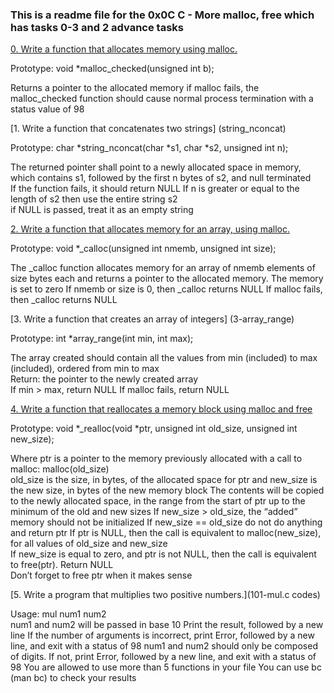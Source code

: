 ### This is a readme file for the 0x0C C - More malloc, free which has tasks 0-3 and 2 advance tasks
		
[0. Write a function that allocates memory using malloc.]( 0-malloc_checked.c)
		
Prototype: void *malloc_checked(unsigned int b);

Returns a pointer to the allocated memory
if malloc fails, the malloc_checked function should cause normal process termination with a status value of 98
		
[1. Write a function that concatenates two strings] (string_nconcat)
		
		
Prototype: char *string_nconcat(char *s1, char *s2, unsigned int n);

The returned pointer shall point to a newly allocated space in memory, which contains s1, followed by the first n bytes of s2, and null terminated	
If the function fails, it should return NULL
If n is greater or equal to the length of s2 then use the entire string s2		
if NULL is passed, treat it as an empty string
		
[2. Write a function that allocates memory for an array, using malloc.](calloc)
				
Prototype: void *_calloc(unsigned int nmemb, unsigned int size);
		
The _calloc function allocates memory for an array of nmemb elements of size bytes each and returns a pointer to the allocated memory.
The memory is set to zero
If nmemb or size is 0, then _calloc returns NULL
If malloc fails, then _calloc returns NULL
	
[3. Write a function that creates an array of integers] (3-array_range)

Prototype: int *array_range(int min, int max);

The array created should contain all the values from min (included) to max (included), ordered from min to max	
Return: the pointer to the newly created array		
If min > max, return NULL
If malloc fails, return NULL
		
[4. Write a function that reallocates a memory block using malloc and free](realloc.c)
						
Prototype: void *_realloc(void *ptr, unsigned int old_size, unsigned int new_size);

Where ptr is a pointer to the memory previously allocated with a call to malloc: malloc(old_size)	
old_size is the size, in bytes, of the allocated space for ptr and new_size is the new size, in bytes of the new memory block
The contents will be copied to the newly allocated space, in the range from the start of ptr up to the minimum of the old and new sizes
If new_size > old_size, the “added” memory should not be initialized
If new_size == old_size do not do anything and return ptr
If ptr is NULL, then the call is equivalent to malloc(new_size), for all values of old_size and new_size		
If new_size is equal to zero, and ptr is not NULL, then the call is equivalent to free(ptr). Return NULL		
Don’t forget to free ptr when it makes sense
		

		
[5. Write a program that multiplies two positive numbers.](101-mul.c codes)

Usage: mul num1 num2		
num1 and num2 will be passed in base 10
Print the result, followed by a new line
If the number of arguments is incorrect, print Error, followed by a new line, and exit with a status of 98
num1 and num2 should only be composed of digits. If not, print Error, followed by a new line, and exit with a status of 98
You are allowed to use more than 5 functions in your file
You can use bc (man bc) to check your results

